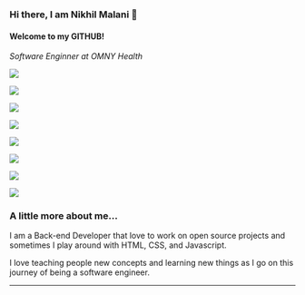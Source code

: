 ### Hi there, I am Nikhil Malani 👋
#### Welcome to my GITHUB!

<p><em>Software Enginner at OMNY Health</em></p>


![](https://img.shields.io/badge/OS-Linux-informational?style=flat&logo=<LOGO_NAME>&logoColor=white&color=2bbc8a)

![](https://img.shields.io/badge/OS-MacOS-informational?style=flat&logo=<LOGO_NAME>&logoColor=white&color=2bbc8a)

![](https://img.shields.io/badge/OS-Windows-informational?style=flat&logo=<LOGO_NAME>&logoColor=white&color=2bbc8a)

![](https://img.shields.io/badge/Language-Python-informational?style=flat&logo=<LOGO_NAME>&logoColor=white&color=2bbc8a)

![](https://img.shields.io/badge/Language-Rust-informational?style=flat&logo=<LOGO_NAME>&logoColor=white&color=2bbc8a)

![](https://img.shields.io/badge/Language-Java-informational?style=flat&logo=<LOGO_NAME>&logoColor=white&color=2bbc8a)

![](https://img.shields.io/badge/Framework-Spring-informational?style=flat&logo=<LOGO_NAME>&logoColor=white&color=2bbc8a)

![](https://img.shields.io/badge/Framework-DotNet-informational?style=flat&logo=<LOGO_NAME>&logoColor=white&color=2bbc8a)




### A little more about me...  


I am a Back-end Developer that love to work on open source projects and sometimes I play around with HTML, CSS, and Javascript. 

I love teaching people new concepts and learning new things as I go on this journey of being a software engineer.


---